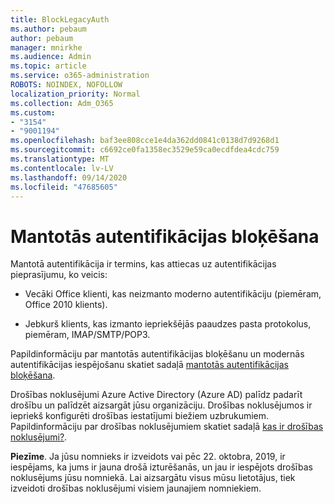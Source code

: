 ```yaml
---
title: BlockLegacyAuth
ms.author: pebaum
author: pebaum
manager: mnirkhe
ms.audience: Admin
ms.topic: article
ms.service: o365-administration
ROBOTS: NOINDEX, NOFOLLOW
localization_priority: Normal
ms.collection: Adm_O365
ms.custom:
- "3154"
- "9001194"
ms.openlocfilehash: baf3ee808cce1e4da362dd0841c0138d7d9268d1
ms.sourcegitcommit: c6692ce0fa1358ec3529e59ca0ecdfdea4cdc759
ms.translationtype: MT
ms.contentlocale: lv-LV
ms.lasthandoff: 09/14/2020
ms.locfileid: "47685605"
---
```

# <a name="blocking-legacy-authentication"></a>Mantotās autentifikācijas bloķēšana

Mantotā autentifikācija ir termins, kas attiecas uz autentifikācijas pieprasījumu, ko veicis:

- Vecāki Office klienti, kas neizmanto moderno autentifikāciju (piemēram, Office 2010 klients).

- Jebkurš klients, kas izmanto iepriekšējās paaudzes pasta protokolus, piemēram, IMAP/SMTP/POP3.

Papildinformāciju par mantotās autentifikācijas bloķēšanu un modernās autentifikācijas iespējošanu skatiet sadaļā [mantotās autentifikācijas bloķēšana](https://docs.microsoft.com/azure/active-directory/conditional-access/concept-conditional-access-block-legacy-authentication).

Drošības noklusējumi Azure Active Directory (Azure AD) palīdz padarīt drošību un palīdzēt aizsargāt jūsu organizāciju. Drošības noklusējumos ir iepriekš konfigurēti drošības iestatījumi biežiem uzbrukumiem.
Papildinformāciju par drošības noklusējumiem skatiet sadaļā [kas ir drošības noklusējumi?](https://docs.microsoft.com/azure/active-directory/fundamentals/concept-fundamentals-security-defaults). 

**Piezīme**. Ja jūsu nomnieks ir izveidots vai pēc 22. oktobra, 2019, ir iespējams, ka jums ir jauna drošā izturēšanās, un jau ir iespējots drošības noklusējums jūsu nomniekā.  Lai aizsargātu visus mūsu lietotājus, tiek izveidoti drošības noklusējumi visiem jaunajiem nomniekiem.
